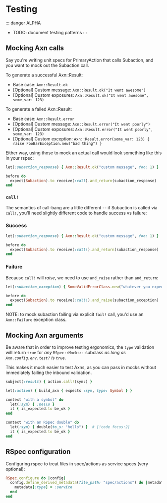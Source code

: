 # Testing

::: danger ALPHA
* TODO: document testing patterns
:::

## Mocking Axn calls

Say you're writing unit specs for PrimaryAction that calls Subaction, and you want to mock out the Subaction call.

To generate a successful Axn::Result:

* Base case: `Axn::Result.ok`
* [Optional] Custom message: `Axn::Result.ok("It went awesome")`
* [Optional] Custom exposures: `Axn::Result.ok("It went awesome", some_var: 123)`

To generate a failed Axn::Result:

* Base case: `Axn::Result.error`
* [Optional] Custom message: `Axn::Result.error("It went poorly")`
* [Optional] Custom exposures: `Axn::Result.error("It went poorly", some_var: 123)`
* [Optional] Custom exception: `Axn::Result.error(some_var: 123) { raise FooBarException.new("bad thing") }`

Either way, using those to mock an actual call would look something like this in your rspec:

```ruby
let(:subaction_response) { Axn::Result.ok("custom message", foo: 1) }

before do
  expect(Subaction).to receive(:call).and_return(subaction_response)
end
```

### `call!`

The semantics of call-bang are a little different -- if Subaction is called via `call!`, you'll need slightly different code to handle success vs failure:

### Success

```ruby
let(:subaction_response) { Axn::Result.ok("custom message", foo: 1) }

before do
  expect(Subaction).to receive(:call!).and_return(subaction_response)
end
```

### Failure

Because `call!` will _raise_, we need to use `and_raise` rather than `and_return`:

```ruby
let(:subaction_exception) { SomeValidErrorClass.new("whatever you expect subclass to raise") }

before do
  expect(Subaction).to receive(:call!).and_raise(subaction_exception)
end
```

NOTE: to mock subaction failing via explicit `fail!` call, you'd use an `Axn::Failure` exception class.

## Mocking Axn arguments

Be aware that in order to improve testing ergonomics, the `type` validation will return `true` for _any_ `RSpec::Mocks::` subclass _as long as `Axn.config.env.test?` is `true`_.

This makes it much easier to test Axns, as you can pass in mocks without immediately failing the inbound validation.

```ruby
subject(:result) { action.call!(sym:) }

let(:action) { build_axn { expects :sym, type: Symbol } }

context "with a symbol" do
  let(:sym) { :hello }
  it { is_expected.to be_ok }
end

context "with an RSpec double" do
  let(:sym) { double(to_s: "hello") }  # [!code focus:2]
  it { is_expected.to be_ok }
end
```

## RSpec configuration

Configuring rspec to treat files in spec/actions as service specs (very optional):

```ruby
RSpec.configure do |config|
  config.define_derived_metadata(file_path: "spec/actions") do |metadata|
    metadata[:type] = :service
  end
end
```

